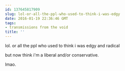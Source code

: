 ```yaml
---
id: 137645817909
slug: lol-or-all-the-ppl-who-used-to-think-i-was-edgy
date: 2016-01-19 22:36:46 GMT
tags:
- transmissions from the void
title: ''
---
```


lol. or all the ppl who used to think i was edgy and radical

but now think i'm a liberal and/or conservative.

lmao.
